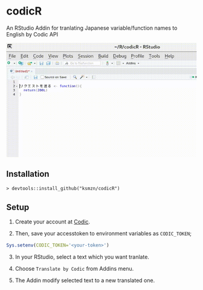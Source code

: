 codicR
====

An RStudio Addin for tranlating Japanese variable/function names to English by Codic API

![codicR](https://github.com/ksmzn/codicR/blob/master/man/figures/codicR.gif)

## Installation

```console
> devtools::install_github("ksmzn/codicR")
```

## Setup

1. Create your account at [Codic](https://codic.jp/login).

2. Then, save your accesstoken to environment variables as `CODIC_TOKEN`;

```r
Sys.setenv(CODIC_TOKEN='<your-token>')
```

3. In your RStudio, select a text which you want tranlate.

4. Choose `Translate by Codic` from Addins menu.

5. The Addin modify selected text to a new translated one. 

